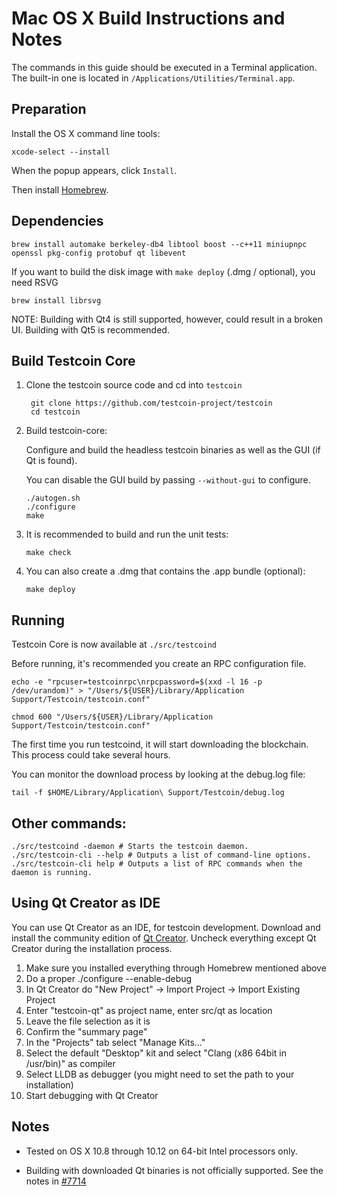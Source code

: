 Mac OS X Build Instructions and Notes
====================================
The commands in this guide should be executed in a Terminal application.
The built-in one is located in `/Applications/Utilities/Terminal.app`.

Preparation
-----------
Install the OS X command line tools:

`xcode-select --install`

When the popup appears, click `Install`.

Then install [Homebrew](https://brew.sh).

Dependencies
----------------------

    brew install automake berkeley-db4 libtool boost --c++11 miniupnpc openssl pkg-config protobuf qt libevent

If you want to build the disk image with `make deploy` (.dmg / optional), you need RSVG

    brew install librsvg

NOTE: Building with Qt4 is still supported, however, could result in a broken UI. Building with Qt5 is recommended.

Build Testcoin Core
------------------------

1. Clone the testcoin source code and cd into `testcoin`

        git clone https://github.com/testcoin-project/testcoin
        cd testcoin

2.  Build testcoin-core:

    Configure and build the headless testcoin binaries as well as the GUI (if Qt is found).

    You can disable the GUI build by passing `--without-gui` to configure.

        ./autogen.sh
        ./configure
        make

3.  It is recommended to build and run the unit tests:

        make check

4.  You can also create a .dmg that contains the .app bundle (optional):

        make deploy

Running
-------

Testcoin Core is now available at `./src/testcoind`

Before running, it's recommended you create an RPC configuration file.

    echo -e "rpcuser=testcoinrpc\nrpcpassword=$(xxd -l 16 -p /dev/urandom)" > "/Users/${USER}/Library/Application Support/Testcoin/testcoin.conf"

    chmod 600 "/Users/${USER}/Library/Application Support/Testcoin/testcoin.conf"

The first time you run testcoind, it will start downloading the blockchain. This process could take several hours.

You can monitor the download process by looking at the debug.log file:

    tail -f $HOME/Library/Application\ Support/Testcoin/debug.log

Other commands:
-------

    ./src/testcoind -daemon # Starts the testcoin daemon.
    ./src/testcoin-cli --help # Outputs a list of command-line options.
    ./src/testcoin-cli help # Outputs a list of RPC commands when the daemon is running.

Using Qt Creator as IDE
------------------------
You can use Qt Creator as an IDE, for testcoin development.
Download and install the community edition of [Qt Creator](https://www.qt.io/download/).
Uncheck everything except Qt Creator during the installation process.

1. Make sure you installed everything through Homebrew mentioned above
2. Do a proper ./configure --enable-debug
3. In Qt Creator do "New Project" -> Import Project -> Import Existing Project
4. Enter "testcoin-qt" as project name, enter src/qt as location
5. Leave the file selection as it is
6. Confirm the "summary page"
7. In the "Projects" tab select "Manage Kits..."
8. Select the default "Desktop" kit and select "Clang (x86 64bit in /usr/bin)" as compiler
9. Select LLDB as debugger (you might need to set the path to your installation)
10. Start debugging with Qt Creator

Notes
-----

* Tested on OS X 10.8 through 10.12 on 64-bit Intel processors only.

* Building with downloaded Qt binaries is not officially supported. See the notes in [#7714](https://github.com/bitcoin/bitcoin/issues/7714)
